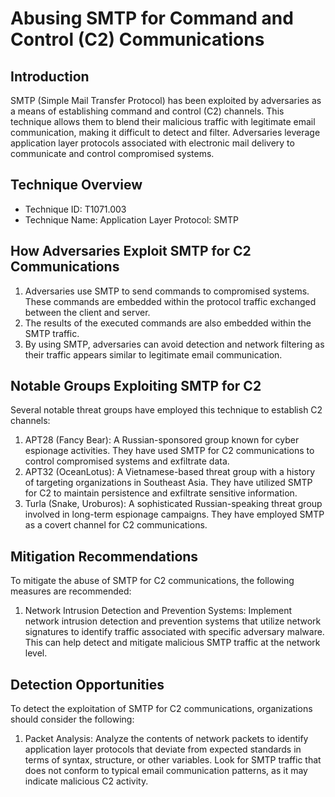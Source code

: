# Abusing SMTP for Command and Control (C2) Communications

## Introduction
SMTP (Simple Mail Transfer Protocol) has been exploited by adversaries as a means of establishing command and control (C2) channels. This technique allows them to blend their malicious traffic with legitimate email communication, making it difficult to detect and filter. Adversaries leverage application layer protocols associated with electronic mail delivery to communicate and control compromised systems.

## Technique Overview
- Technique ID: T1071.003
- Technique Name: Application Layer Protocol: SMTP

## How Adversaries Exploit SMTP for C2 Communications
1. Adversaries use SMTP to send commands to compromised systems. These commands are embedded within the protocol traffic exchanged between the client and server.
2. The results of the executed commands are also embedded within the SMTP traffic.
3. By using SMTP, adversaries can avoid detection and network filtering as their traffic appears similar to legitimate email communication.

## Notable Groups Exploiting SMTP for C2
Several notable threat groups have employed this technique to establish C2 channels:

1. APT28 (Fancy Bear): A Russian-sponsored group known for cyber espionage activities. They have used SMTP for C2 communications to control compromised systems and exfiltrate data.
2. APT32 (OceanLotus): A Vietnamese-based threat group with a history of targeting organizations in Southeast Asia. They have utilized SMTP for C2 to maintain persistence and exfiltrate sensitive information.
3. Turla (Snake, Uroburos): A sophisticated Russian-speaking threat group involved in long-term espionage campaigns. They have employed SMTP as a covert channel for C2 communications.

## Mitigation Recommendations
To mitigate the abuse of SMTP for C2 communications, the following measures are recommended:

1. Network Intrusion Detection and Prevention Systems: Implement network intrusion detection and prevention systems that utilize network signatures to identify traffic associated with specific adversary malware. This can help detect and mitigate malicious SMTP traffic at the network level.

## Detection Opportunities
To detect the exploitation of SMTP for C2 communications, organizations should consider the following:

1. Packet Analysis: Analyze the contents of network packets to identify application layer protocols that deviate from expected standards in terms of syntax, structure, or other variables. Look for SMTP traffic that does not conform to typical email communication patterns, as it may indicate malicious C2 activity.

